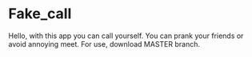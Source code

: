 # Fake_call
Hello, with this app you can call yourself. You can prank your friends or avoid annoying meet.
For use, download MASTER branch. 
